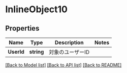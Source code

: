 # InlineObject10

## Properties

Name | Type | Description | Notes
------------ | ------------- | ------------- | -------------
**UserId** | **string** | 対象のユーザーID | 

[[Back to Model list]](../README.md#documentation-for-models) [[Back to API list]](../README.md#documentation-for-api-endpoints) [[Back to README]](../README.md)


